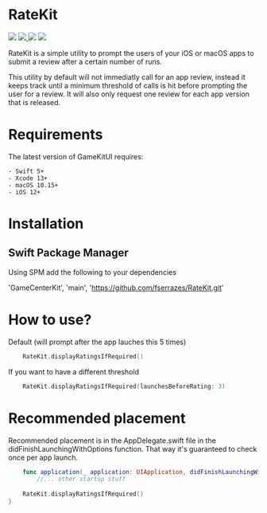# RateKit

<p>
    <img src="https://github.com/fserrazes/RateKit/actions/workflows/CI.yml/badge.svg" />
    <a href="https://github.com/apple/swift-package-manager">
      <img src="https://img.shields.io/badge/spm-compatible-brightgreen.svg?style=flat" />
    </a>
    <img src="https://img.shields.io/badge/iOS-12.0+-orange.svg" />
    <img src="https://img.shields.io/badge/macOs-10.15+-orange.svg" />
</p>

RateKit is a simple utility to prompt the users of your iOS or macOS apps to submit a review after a certain number of runs.

This utility by default will not immediatly call for an app review, instead it keeps track until a minimum threshold of calls is hit before prompting the user for a review. It will also only request one review for each app version that is released.

# Requirements

The latest version of GameKitUI requires:

    - Swift 5+
    - Xcode 13+
    - macOS 10.15+
    - iOS 12+

# Installation

## Swift Package Manager

Using SPM add the following to your dependencies

'GameCenterKit', 'main', 'https://github.com/fserrazes/RateKit.git'

# How to use? 

Default (will prompt after the app lauches this 5 times)

```swift
    RateKit.displayRatingsIfRequired()
```

If you want to have a different threshold

```swift
    RateKit.displayRatingsIfRequired(launchesBeforeRating: 3)

```

# Recommended placement

Recommended placement is in the AppDelegate.swift file in the didFinishLaunchingWithOptions function. That way it's guaranteed to check once per app launch.

```swift
    func application(_ application: UIApplication, didFinishLaunchingWithOptions launchOptions: [UIApplication.LaunchOptionsKey: Any]?) -> Bool {
        //... other startup stuff
        
    RateKit.displayRatingsIfRequired()
}
```
